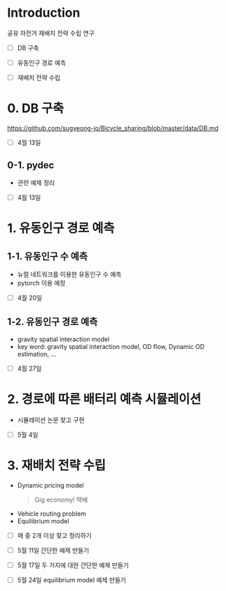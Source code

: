 # Introduction

공유 자전거 재배치 전략 수립 연구

- [ ] DB 구축 
- [ ] 유동인구 경로 예측
- [ ] 재배치 전략 수립


# 0. DB 구축

https://github.com/sugyeong-jo/Bicycle_sharing/blob/master/data/DB.md

- [ ] 4월 13일

## 0-1. pydec 
- 관련 예제 정리 
- [ ] 4월 13일


# 1. 유동인구 경로 예측

## 1-1. 유동인구 수 예측
- 뉴럴 네트워크를 이용한 유동인구 수 예측
- pytorch 이용 예정
- [ ] 4월 20일

## 1-2. 유동인구 경로 예측
- gravity spatial interaction model
- key word: gravity spatial interaction model, OD flow, Dynamic OD estimation, ...
- [ ] 4월 27일

# 2. 경로에 따른 배터리 예측 시뮬레이션
- 시뮬레이션 논문 찾고 구현
- [ ] 5월 4일

# 3. 재배치 전략 수립
- Dynamic pricing model
    > Gig economy!
    > 택배
- Vehicle routing problem 
- Equilibrium model
- [ ] 매 중 2개 이상 찾고 정리하기
- [ ] 5월 11일 간단한 예제 만들기
- [ ] 5월 17일 두 가지에 대한 간단한 예제 만들기
- [ ] 5월 24일 equilibrium model 예제 만들기




